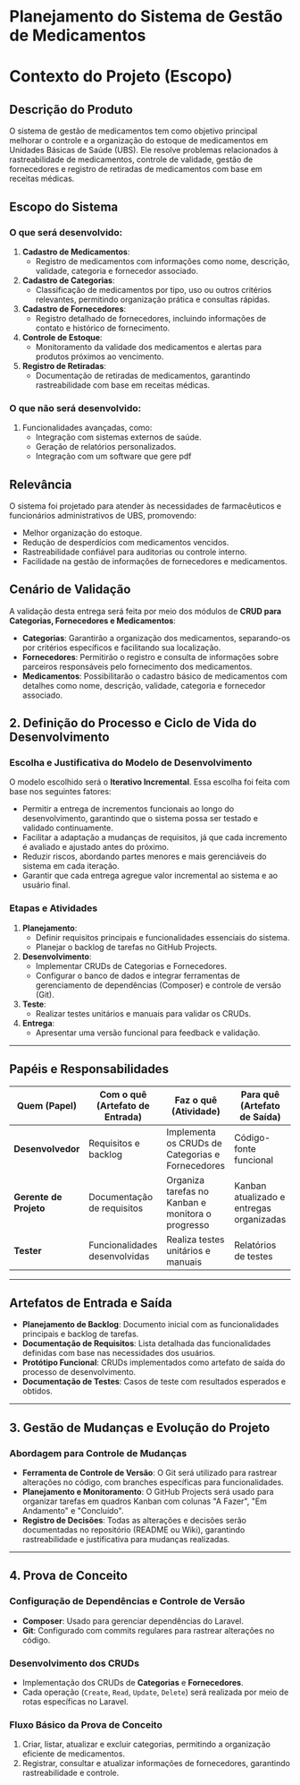 # Planejamento do Sistema de Gestão de Medicamentos

# Contexto do Projeto (Escopo)

## Descrição do Produto
O sistema de gestão de medicamentos tem como objetivo principal melhorar o controle e a organização do estoque de medicamentos em Unidades Básicas de Saúde (UBS). Ele resolve problemas relacionados à rastreabilidade de medicamentos, controle de validade, gestão de fornecedores e registro de retiradas de medicamentos com base em receitas médicas.

## Escopo do Sistema

### O que será desenvolvido:
1. **Cadastro de Medicamentos**:
   - Registro de medicamentos com informações como nome, descrição, validade, categoria e fornecedor associado.
2. **Cadastro de Categorias**:
   - Classificação de medicamentos por tipo, uso ou outros critérios relevantes, permitindo organização prática e consultas rápidas.
3. **Cadastro de Fornecedores**:
   - Registro detalhado de fornecedores, incluindo informações de contato e histórico de fornecimento.
4. **Controle de Estoque**:
   - Monitoramento da validade dos medicamentos e alertas para produtos próximos ao vencimento.
5. **Registro de Retiradas**:
   - Documentação de retiradas de medicamentos, garantindo rastreabilidade com base em receitas médicas.

### O que não será desenvolvido:
1. Funcionalidades avançadas, como:
   - Integração com sistemas externos de saúde.
   - Geração de relatórios personalizados.
   - Integração com um software que gere pdf
     

## Relevância
O sistema foi projetado para atender às necessidades de farmacêuticos e funcionários administrativos de UBS, promovendo:
- Melhor organização do estoque.
- Redução de desperdícios com medicamentos vencidos.
- Rastreabilidade confiável para auditorias ou controle interno.
- Facilidade na gestão de informações de fornecedores e medicamentos.
  

## Cenário de Validação
A validação desta entrega será feita por meio dos módulos de **CRUD para Categorias, Fornecedores e Medicamentos**:
- **Categorias**: Garantirão a organização dos medicamentos, separando-os por critérios específicos e facilitando sua localização.
- **Fornecedores**: Permitirão o registro e consulta de informações sobre parceiros responsáveis pelo fornecimento dos medicamentos.
- **Medicamentos**: Possibilitarão o cadastro básico de medicamentos com detalhes como nome, descrição, validade, categoria e fornecedor associado.

## 2. Definição do Processo e Ciclo de Vida do Desenvolvimento

### Escolha e Justificativa do Modelo de Desenvolvimento
O modelo escolhido será o **Iterativo Incremental**. Essa escolha foi feita com base nos seguintes fatores:
- Permitir a entrega de incrementos funcionais ao longo do desenvolvimento, garantindo que o sistema possa ser testado e validado continuamente.
- Facilitar a adaptação a mudanças de requisitos, já que cada incremento é avaliado e ajustado antes do próximo.
- Reduzir riscos, abordando partes menores e mais gerenciáveis do sistema em cada iteração.
- Garantir que cada entrega agregue valor incremental ao sistema e ao usuário final.

### Etapas e Atividades
1. **Planejamento**:
   - Definir requisitos principais e funcionalidades essenciais do sistema.
   - Planejar o backlog de tarefas no GitHub Projects.
2. **Desenvolvimento**:
   - Implementar CRUDs de Categorias e Fornecedores.
   - Configurar o banco de dados e integrar ferramentas de gerenciamento de dependências (Composer) e controle de versão (Git).
3. **Teste**:
   - Realizar testes unitários e manuais para validar os CRUDs.
4. **Entrega**:
   - Apresentar uma versão funcional para feedback e validação.

---

## Papéis e Responsabilidades

| **Quem (Papel)**          | **Com o quê (Artefato de Entrada)** | **Faz o quê (Atividade)**                          | **Para quê (Artefato de Saída)**                 |
|----------------------------|-------------------------------------|---------------------------------------------------|-------------------------------------------------|
| **Desenvolvedor**          | Requisitos e backlog               | Implementa os CRUDs de Categorias e Fornecedores  | Código-fonte funcional                          |
| **Gerente de Projeto**     | Documentação de requisitos         | Organiza tarefas no Kanban e monitora o progresso | Kanban atualizado e entregas organizadas        |
| **Tester**                 | Funcionalidades desenvolvidas      | Realiza testes unitários e manuais                | Relatórios de testes                            |


---

## Artefatos de Entrada e Saída

- **Planejamento de Backlog**: Documento inicial com as funcionalidades principais e backlog de tarefas.
- **Documentação de Requisitos**: Lista detalhada das funcionalidades definidas com base nas necessidades dos usuários.
- **Protótipo Funcional**: CRUDs implementados como artefato de saída do processo de desenvolvimento.
- **Documentação de Testes**: Casos de teste com resultados esperados e obtidos.

---

## 3. Gestão de Mudanças e Evolução do Projeto

### Abordagem para Controle de Mudanças
- **Ferramenta de Controle de Versão**: O Git será utilizado para rastrear alterações no código, com branches específicas para funcionalidades.
- **Planejamento e Monitoramento**: O GitHub Projects será usado para organizar tarefas em quadros Kanban com colunas "A Fazer", "Em Andamento" e "Concluído".
- **Registro de Decisões**: Todas as alterações e decisões serão documentadas no repositório (README ou Wiki), garantindo rastreabilidade e justificativa para mudanças realizadas.

---

## 4. Prova de Conceito

### Configuração de Dependências e Controle de Versão
- **Composer**: Usado para gerenciar dependências do Laravel.
- **Git**: Configurado com commits regulares para rastrear alterações no código.

### Desenvolvimento dos CRUDs
- Implementação dos CRUDs de **Categorias** e **Fornecedores**.
- Cada operação (`Create`, `Read`, `Update`, `Delete`) será realizada por meio de rotas específicas no Laravel.

### Fluxo Básico da Prova de Conceito
1. Criar, listar, atualizar e excluir categorias, permitindo a organização eficiente de medicamentos.
2. Registrar, consultar e atualizar informações de fornecedores, garantindo rastreabilidade e controle.

